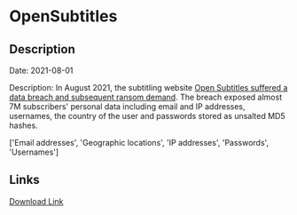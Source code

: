 # OpenSubtitles

## Description

Date: 2021-08-01

Description:
In August 2021, the subtitling website <a href="https://forum.opensubtitles.org/viewtopic.php?f=1&p=46835" target="_blank" rel="noopener">Open Subtitles suffered a data breach and subsequent ransom demand</a>. The breach exposed almost 7M subscribers' personal data including email and IP addresses, usernames, the country of the user and passwords stored as unsalted MD5 hashes.


['Email addresses', 'Geographic locations', 'IP addresses', 'Passwords', 'Usernames']

## Links

[Download Link](https://link-to.net/1229997/11.476865232521893/dynamic/?r=b3BlbnN1YnRpdGxlcy5vcmc=)